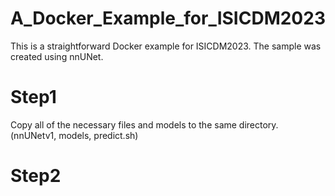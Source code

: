 # A_Docker_Example_for_ISICDM2023
This is a straightforward Docker example for ISICDM2023. The sample was created using nnUNet.

# Step1
Copy all of the necessary files and models to the same directory. (nnUNetv1, models, predict.sh)

# Step2
